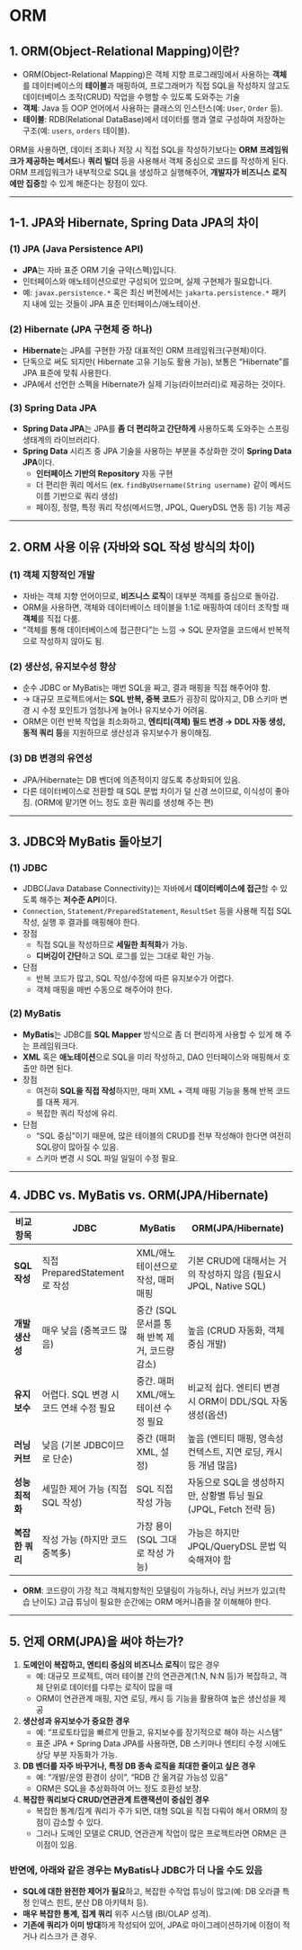 # ORM

## 1. ORM(Object-Relational Mapping)이란?

- ORM(Object-Relational Mapping)은 객체 지향 프로그래밍에서 사용하는 **객체**를 데이터베이스의 **테이블**과 매핑하여, 프로그래머가 직접 SQL을 작성하지 않고도 데이터베이스 조작(CRUD) 작업을 수행할 수 있도록 도와주는 기술
- **객체**: Java 등 OOP 언어에서 사용하는 클래스의 인스턴스(예: `User`, `Order` 등).
- **테이블**: RDB(Relational DataBase)에서 데이터를 행과 열로 구성하여 저장하는 구조(예: `users`, `orders` 테이블).

ORM을 사용하면, 데이터 조회나 저장 시 직접 SQL을 작성하기보다는 **ORM 프레임워크가 제공하는 메서드**나 **쿼리 빌더** 등을 사용해서 객체 중심으로 코드를 작성하게 된다. ORM 프레임워크가 내부적으로 SQL을 생성하고 실행해주어, **개발자가 비즈니스 로직에만 집중**할 수 있게 해준다는 장점이 있다.

---

## 1-1. JPA와 Hibernate, Spring Data JPA의 차이

### (1) JPA (Java Persistence API)

- **JPA**는 자바 표준 ORM 기술 규약(스펙)입니다.
- 인터페이스와 애노테이션으로만 구성되어 있으며, 실제 구현체가 필요합니다.
- 예: `javax.persistence.*` 혹은 최신 버전에서는 `jakarta.persistence.*` 패키지 내에 있는 것들이 JPA 표준 인터페이스/애노테이션.

### (2) Hibernate (JPA 구현체 중 하나)

- **Hibernate**는 JPA를 구현한 가장 대표적인 ORM 프레임워크(구현체)이다.
- 단독으로 써도 되지만( Hibernate 고유 기능도 활용 가능), 보통은 “Hibernate”를 JPA 표준에 맞춰 사용한다.
- JPA에서 선언한 스펙을 Hibernate가 실제 기능(라이브러리)로 제공하는 것이다.

### (3) Spring Data JPA

- **Spring Data JPA**는 JPA를 **좀 더 편리하고 간단하게** 사용하도록 도와주는 스프링 생태계의 라이브러리다.
- **Spring Data** 시리즈 중 JPA 기술을 사용하는 부분을 추상화한 것이 **Spring Data JPA**이다.
    - **인터페이스 기반의 Repository** 자동 구현
    - 더 편리한 쿼리 메서드 (ex. `findByUsername(String username)` 같이 메서드 이름 기반으로 쿼리 생성)
    - 페이징, 정렬, 특정 쿼리 작성(메서드명, JPQL, QueryDSL 연동 등) 기능 제공

---

## 2. ORM 사용 이유 (자바와 SQL 작성 방식의 차이)

### (1) 객체 지향적인 개발

- 자바는 객체 지향 언어이므로, **비즈니스 로직**이 대부분 객체를 중심으로 돌아감.
- ORM을 사용하면, 객체와 데이터베이스 테이블을 1:1로 매핑하여 데이터 조작할 때 **객체**를 직접 다룸.
- “객체를 통해 데이터베이스에 접근한다”는 느낌 → SQL 문자열을 코드에서 반복적으로 작성하지 않아도 됨.

### (2) 생산성, 유지보수성 향상

- 순수 JDBC or MyBatis는 매번 SQL을 짜고, 결과 매핑을 직접 해주어야 함.
- → 대규모 프로젝트에서는 **SQL 반복, 중복 코드**가 굉장히 많아지고, DB 스키마 변경 시 수정 포인트가 엄청나게 늘어나 유지보수가 어려움.
- ORM은 이런 반복 작업을 최소화하고, **엔티티(객체) 필드 변경 → DDL 자동 생성, 동적 쿼리 등**을 지원하므로 생산성과 유지보수가 용이해짐.

### (3) DB 변경의 유연성

- JPA/Hibernate는 DB 벤더에 의존적이지 않도록 추상화되어 있음.
- 다른 데이터베이스로 전환할 때 SQL 문법 차이가 덜 신경 쓰이므로, 이식성이 좋아짐. (ORM에 맡기면 어느 정도 호환 쿼리를 생성해 주는 편)

---

## 3. JDBC와 MyBatis 돌아보기

### (1) JDBC

- JDBC(Java Database Connectivity)는 자바에서 **데이터베이스에 접근**할 수 있도록 해주는 **저수준 API**이다.
- `Connection`, `Statement/PreparedStatement`, `ResultSet` 등을 사용해 직접 SQL 작성, 실행 후 결과를 매핑해야 한다.
- 장점
    - 직접 SQL을 작성하므로 **세밀한 최적화**가 가능.
    - **디버깅이 간단**하고 SQL 로그를 있는 그대로 확인 가능.
- 단점
    - 반복 코드가 많고, SQL 작성/수정에 따른 유지보수가 어렵다.
    - 객체 매핑을 매번 수동으로 해주어야 한다.

### (2) MyBatis

- **MyBatis**는 JDBC를 **SQL Mapper** 방식으로 좀 더 편리하게 사용할 수 있게 해 주는 프레임워크다.
- **XML** 혹은 **애노테이션**으로 SQL을 미리 작성하고, DAO 인터페이스와 매핑해서 호출만 하면 된다.
- 장점
    - 여전히 **SQL을 직접 작성**하지만, 매퍼 XML + 객체 매핑 기능을 통해 반복 코드를 대폭 제거.
    - 복잡한 쿼리 작성에 유리.
- 단점
    - “SQL 중심”이기 때문에, 많은 테이블의 CRUD를 전부 작성해야 한다면 여전히 SQL량이 많아질 수 있음.
    - 스키마 변경 시 SQL 파일 일일이 수정 필요.

---

## 4. JDBC vs. MyBatis vs. ORM(JPA/Hibernate)

| 비교 항목 | JDBC | MyBatis | ORM(JPA/Hibernate) |
| --- | --- | --- | --- |
| **SQL 작성** | 직접 PreparedStatement로 작성 | XML/애노테이션으로 작성, 매퍼 매핑 | 기본 CRUD에 대해서는 거의 작성하지 않음 (필요시 JPQL, Native SQL) |
| **개발 생산성** | 매우 낮음 (중복코드 많음) | 중간 (SQL 문서를 통해 반복 제거, 코드량 감소) | 높음 (CRUD 자동화, 객체 중심 개발) |
| **유지보수** | 어렵다. SQL 변경 시 코드 연쇄 수정 필요 | 중간. 매퍼 XML/애노테이션 수정 필요 | 비교적 쉽다. 엔티티 변경 시 ORM이 DDL/SQL 자동 생성(옵션) |
| **러닝 커브** | 낮음 (기본 JDBC이므로 단순) | 중간 (매퍼 XML, 설정) | 높음 (엔티티 매핑, 영속성 컨텍스트, 지연 로딩, 캐시 등 개념 많음) |
| **성능 최적화** | 세밀한 제어 가능 (직접 SQL 작성) | SQL 직접 작성 가능 | 자동으로 SQL을 생성하지만, 상황별 튜닝 필요 (JPQL, Fetch 전략 등) |
| **복잡한 쿼리** | 작성 가능 (하지만 코드 중복多) | 가장 용이 (SQL 그대로 작성 가능) | 가능은 하지만 JPQL/QueryDSL 문법 익숙해져야 함 |
- **ORM**: 코드량이 가장 적고 객체지향적인 모델링이 가능하나, 러닝 커브가 있고(학습 난이도) 고급 튜닝이 필요한 순간에는 ORM 메커니즘을 잘 이해해야 한다.

---

## 5. 언제 ORM(JPA)을 써야 하는가?

1. **도메인이 복잡하고, 엔티티 중심의 비즈니스 로직**이 많은 경우
    - 예: 대규모 프로젝트, 여러 테이블 간의 연관관계(1:N, N:N 등)가 복잡하고, 객체 단위로 데이터를 다루는 로직이 많을 때
    - ORM이 연관관계 매핑, 지연 로딩, 캐시 등 기능을 활용하여 높은 생산성을 제공
2. **생산성과 유지보수가 중요한 경우**
    - 예: “프로토타입을 빠르게 만들고, 유지보수를 장기적으로 해야 하는 시스템”
    - 표준 JPA + Spring Data JPA를 사용하면, DB 스키마나 엔티티 수정 시에도 상당 부분 자동화가 가능.
3. **DB 벤더를 자주 바꾸거나, 특정 DB 종속 로직을 최대한 줄이고 싶은 경우**
    - 예: “개발/운영 환경이 상이”, “RDB 간 옮겨갈 가능성 있음”
    - ORM은 SQL을 추상화하여 어느 정도 호환성 보장.
4. **복잡한 쿼리보다 CRUD/연관관계 트랜잭션이 중심인 경우**
    - 복잡한 통계/집계 쿼리가 주가 되면, 대형 SQL을 직접 다뤄야 해서 ORM의 장점이 감소할 수 있다.
    - 그러나 도메인 모델로 CRUD, 연관관계 작업이 많은 프로젝트라면 ORM은 큰 이점이 있음.

### 반면에, 아래와 같은 경우는 MyBatis나 JDBC가 더 나을 수도 있음

- **SQL에 대한 완전한 제어가 필요**하고, 복잡한 수작업 튜닝이 많고(예: DB 오라클 특정 인덱스 힌트, 분산 DB 아키텍처 등).
- **매우 복잡한 통계, 집계 쿼리** 위주 시스템 (BI/OLAP 성격).
- **기존에 쿼리가 이미 방대**하게 작성되어 있어, JPA로 마이그레이션하기에 이점이 적거나 리스크가 큰 경우.
